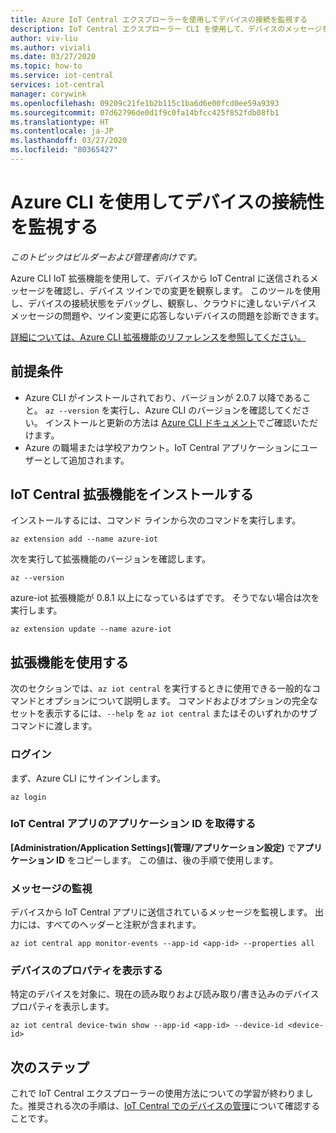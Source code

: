 ```yaml
---
title: Azure IoT Central エクスプローラーを使用してデバイスの接続を監視する
description: IoT Central エクスプローラー CLI を使用して、デバイスのメッセージを監視し、デバイス ツインの変更を観察します。
author: viv-liu
ms.author: viviali
ms.date: 03/27/2020
ms.topic: how-to
ms.service: iot-central
services: iot-central
manager: corywink
ms.openlocfilehash: 09209c21fe1b2b115c1ba6d6e00fcd0ee59a9393
ms.sourcegitcommit: 07d62796de0d1f9c0fa14bfcc425f852fdb08fb1
ms.translationtype: HT
ms.contentlocale: ja-JP
ms.lasthandoff: 03/27/2020
ms.locfileid: "80365427"
---
```

# <a name="monitor-device-connectivity-using-azure-cli"></a>Azure CLI を使用してデバイスの接続性を監視する

*このトピックはビルダーおよび管理者向けです。*

Azure CLI IoT 拡張機能を使用して、デバイスから IoT Central に送信されるメッセージを確認し、デバイス ツインでの変更を観察します。 このツールを使用し、デバイスの接続状態をデバッグし、観察し、クラウドに達しないデバイス メッセージの問題や、ツイン変更に応答しないデバイスの問題を診断できます。

[詳細については、Azure CLI 拡張機能のリファレンスを参照してください。](https://docs.microsoft.com/cli/azure/ext/azure-cli-iot-ext/iot/central)

## <a name="prerequisites"></a>前提条件

+ Azure CLI がインストールされており、バージョンが 2.0.7 以降であること。 `az --version` を実行し、Azure CLI のバージョンを確認してください。 インストールと更新の方法は [Azure CLI ドキュメント](https://docs.microsoft.com/cli/azure/install-azure-cli)でご確認いただけます。
+ Azure の職場または学校アカウント。IoT Central アプリケーションにユーザーとして追加されます。

## <a name="install-the-iot-central-extension"></a>IoT Central 拡張機能をインストールする

インストールするには、コマンド ラインから次のコマンドを実行します。

```azurecli
az extension add --name azure-iot
```

次を実行して拡張機能のバージョンを確認します。

```azurecli
az --version
```

azure-iot 拡張機能が 0.8.1 以上になっているはずです。 そうでない場合は次を実行します。

```azurecli
az extension update --name azure-iot
```

## <a name="using-the-extension"></a>拡張機能を使用する

次のセクションでは、`az iot central` を実行するときに使用できる一般的なコマンドとオプションについて説明します。 コマンドおよびオプションの完全なセットを表示するには、`--help` を `az iot central` またはそのいずれかのサブコマンドに渡します。

### <a name="login"></a>ログイン

まず、Azure CLI にサインインします。 

```azurecli
az login
```

### <a name="get-the-application-id-of-your-iot-central-app"></a>IoT Central アプリのアプリケーション ID を取得する
**[Administration/Application Settings]\(管理/アプリケーション設定\)** で**アプリケーション ID** をコピーします。 この値は、後の手順で使用します。

### <a name="monitor-messages"></a>メッセージの監視
デバイスから IoT Central アプリに送信されているメッセージを監視します。 出力には、すべてのヘッダーと注釈が含まれます。

```azurecli
az iot central app monitor-events --app-id <app-id> --properties all
```

### <a name="view-device-properties"></a>デバイスのプロパティを表示する
特定のデバイスを対象に、現在の読み取りおよび読み取り/書き込みのデバイス プロパティを表示します。

```azurecli
az iot central device-twin show --app-id <app-id> --device-id <device-id>
```

## <a name="next-steps"></a>次のステップ

これで IoT Central エクスプローラーの使用方法についての学習が終わりました。推奨される次の手順は、[IoT Central でのデバイスの管理](howto-manage-devices.md)について確認することです。
